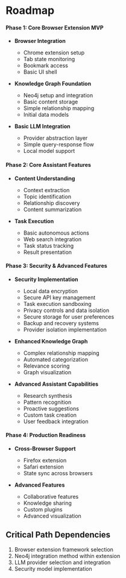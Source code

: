 # Roadmap

#### Phase 1: Core Browser Extension MVP
- **Browser Integration**
  - Chrome extension setup
  - Tab state monitoring
  - Bookmark access
  - Basic UI shell

- **Knowledge Graph Foundation**
  - Neo4j setup and integration
  - Basic content storage
  - Simple relationship mapping
  - Initial data models

- **Basic LLM Integration**
  - Provider abstraction layer
  - Simple query-response flow
  - Local model support

#### Phase 2: Core Assistant Features
- **Content Understanding**
  - Context extraction
  - Topic identification
  - Relationship discovery
  - Content summarization

- **Task Execution**
  - Basic autonomous actions
  - Web search integration
  - Task status tracking
  - Result presentation


#### Phase 3: Security & Advanced Features
- **Security Implementation**
  - Local data encryption
  - Secure API key management
  - Task execution sandboxing
  - Privacy controls and data isolation
  - Secure storage for user preferences
  - Backup and recovery systems
  - Provider isolation implementation

- **Enhanced Knowledge Graph**
  - Complex relationship mapping
  - Automated categorization
  - Relevance scoring
  - Graph visualization


- **Advanced Assistant Capabilities**
  - Research synthesis
  - Pattern recognition
  - Proactive suggestions
  - Custom task creation
  - User feedback integration


#### Phase 4: Production Readiness
- **Cross-Browser Support**
  - Firefox extension
  - Safari extension
  - State sync across browsers

- **Advanced Features**
  - Collaborative features
  - Knowledge sharing
  - Custom plugins
  - Advanced visualization


## Critical Path Dependencies
1. Browser extension framework selection
2. Neo4j integration method within extension
3. LLM provider selection and integration
4. Security model implementation